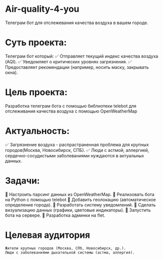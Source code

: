 # Air-quality-4-you
Телеграм бот для отслежевания качества воздуха в вашем городе. 
# Суть проекта: 
Телеграм бот который:
 ✅ Отправляет текущий индекс качества воздуха (AQI).
 ✅ Уведомляет о критических уровнях загрязнения.
 ✅ Предоставляет рекомендации (например, носить маску, закрывать окна).
# Цель проекта:
Разработка телеграм бота с помощью библиотеки telebot для отслеживания качества воздуха с помощью OpenWeatherMap	
# Актуальность:
 ✅ Загрязнение воздуха  - распрастраненная проблема для крупных городов(Москва, Новосибирск, СПБ).
 ✅ Люди с астмой, аллергией, сердечно-сосудистыми заболеваниями нуждаются в актуальных данных.
# Задачи:
🔹 Настроить парсинг данных из OpenWeatherMap.
🔹 Реализовать бота на Python с помощью telebot
🔹 Добавить геолокацию (автоматическое определение города).
🔹 Разработать систему уведомлений.
🔹 Сделать визуализацию данных (графики, цветовые индикаторы).
🔹 Запустить бота на сервере.
🔹 Разработка админки на flet.
# Целевая аудитория
    Жители крупных городов (Москва, СПб, Новосибирск, др.).
    Люди с заболеваниями дыхательной системы (астма, аллергия).

